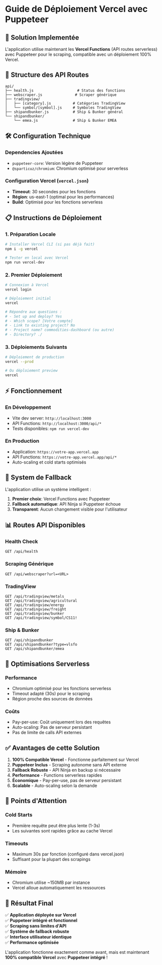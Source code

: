 # Guide de Déploiement Vercel avec Puppeteer

## 🚀 **Solution Implementée**

L'application utilise maintenant les **Vercel Functions** (API routes serverless) avec Puppeteer pour le scraping, compatible avec un déploiement 100% Vercel.

## 📁 **Structure des API Routes**

```
api/
├── health.js                    # Status des fonctions
├── webscraper.js               # Scraper générique 
├── tradingview/
│   ├── [category].js          # Catégories TradingView
│   └── symbol/[symbol].js     # Symboles TradingView
├── shipandbunker.js           # Ship & Bunker général
└── shipandbunker/
    └── emea.js                # Ship & Bunker EMEA
```

## 🛠️ **Configuration Technique**

### Dependencies Ajoutées
- `puppeteer-core`: Version légère de Puppeteer
- `@sparticuz/chromium`: Chromium optimisé pour serverless

### Configuration Vercel (`vercel.json`)
- **Timeout**: 30 secondes pour les fonctions
- **Région**: us-east-1 (optimal pour les performances)
- **Build**: Optimisé pour les fonctions serverless

## 📋 **Instructions de Déploiement**

### 1. **Préparation Locale**

```bash
# Installer Vercel CLI (si pas déjà fait)
npm i -g vercel

# Tester en local avec Vercel
npm run vercel-dev
```

### 2. **Premier Déploiement**

```bash
# Connexion à Vercel
vercel login

# Déploiement initial
vercel

# Répondre aux questions :
# - Set up and deploy? Yes
# - Which scope? [Votre compte]
# - Link to existing project? No
# - Project name? commodities-dashboard (ou autre)
# - Directory? ./
```

### 3. **Déploiements Suivants**

```bash
# Déploiement de production
vercel --prod

# Ou déploiement preview
vercel
```

## ⚡ **Fonctionnement**

### **En Développement**
- Vite dev server: `http://localhost:3000`
- API Functions: `http://localhost:3000/api/*`
- Tests disponibles: `npm run vercel-dev`

### **En Production**
- Application: `https://votre-app.vercel.app`
- API Functions: `https://votre-app.vercel.app/api/*`
- Auto-scaling et cold starts optimisés

## 🔄 **System de Fallback**

L'application utilise un système intelligent :

1. **Premier choix**: Vercel Functions avec Puppeteer
2. **Fallback automatique**: API Ninja si Puppeteer échoue
3. **Transparent**: Aucun changement visible pour l'utilisateur

## 📊 **Routes API Disponibles**

### **Health Check**
```
GET /api/health
```

### **Scraping Générique**
```
GET /api/webscraper?url=<URL>
```

### **TradingView**
```
GET /api/tradingview/metals
GET /api/tradingview/agricultural
GET /api/tradingview/energy
GET /api/tradingview/freight
GET /api/tradingview/bunker
GET /api/tradingview/symbol/CS11!
```

### **Ship & Bunker**
```
GET /api/shipandbunker
GET /api/shipandbunker?type=vlsfo
GET /api/shipandbunker/emea
```

## 🔧 **Optimisations Serverless**

### **Performance**
- Chromium optimisé pour les fonctions serverless
- Timeout adapté (30s) pour le scraping
- Région proche des sources de données

### **Coûts**
- Pay-per-use: Coût uniquement lors des requêtes
- Auto-scaling: Pas de serveur persistant
- Pas de limite de calls API externes

## ✅ **Avantages de cette Solution**

1. **100% Compatible Vercel** - Fonctionne parfaitement sur Vercel
2. **Puppeteer Inclus** - Scraping autonome sans API externe
3. **Fallback Robuste** - API Ninja en backup si nécessaire
4. **Performance** - Functions serverless rapides
5. **Économique** - Pay-per-use, pas de serveur persistant
6. **Scalable** - Auto-scaling selon la demande

## 🚨 **Points d'Attention**

### **Cold Starts**
- Première requête peut être plus lente (1-3s)
- Les suivantes sont rapides grâce au cache Vercel

### **Timeouts**
- Maximum 30s par fonction (configuré dans vercel.json)
- Suffisant pour la plupart des scrapings

### **Mémoire**
- Chromium utilise ~150MB par instance
- Vercel alloue automatiquement les ressources

## 🎯 **Résultat Final**

✅ **Application déployée sur Vercel**  
✅ **Puppeteer intégré et fonctionnel**  
✅ **Scraping sans limites d'API**  
✅ **Système de fallback robuste**  
✅ **Interface utilisateur identique**  
✅ **Performance optimisée**  

L'application fonctionne exactement comme avant, mais est maintenant **100% compatible Vercel** avec **Puppeteer intégré** ! 